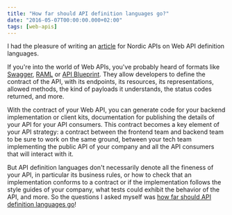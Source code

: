 ```yaml
---
title: "How far should API definition languages go?"
date: "2016-05-07T00:00:00.000+02:00"
tags: [web-apis]
---
```


I had the pleasure of writing an [article](http://nordicapis.com/how-far-should-api-definition-languages-go/) for Nordic APIs on Web API definition languages.  

If you're into the world of Web APIs, you've probably heard of formats like [Swagger](http://swagger.io/), [RAML](http://raml.org/) or [API Blueprint](https://apiblueprint.org/). They allow developers to define the contract of the API, with its endpoints, its resources, its representations, allowed methods, the kind of payloads it understands, the status codes returned, and more.  

With the contract of your Web API, you can generate code for your backend implementation or client kits, documentation for publishing the details of your API for your API consumers. This contract becomes a key element of your API strategy: a contract between the frontend team and backend team to be sure to work on the same ground, between your tech team implementing the public API of your company and all the API consumers that will interact with it.  

But API definition languages don't necessarily denote all the fineness of your API, in particular its business rules, or how to check that an implementation conforms to a contract or if the implementation follows the style guides of your company, what tests could exhibit the behavior of the API, and more. So the questions I asked myself was [how far should API definition languages go](http://nordicapis.com/how-far-should-api-definition-languages-go/)!